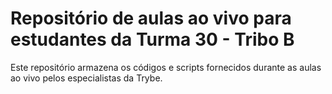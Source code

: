 # Repositório de aulas ao vivo para estudantes da Turma 30 - Tribo B

Este repositório armazena os códigos e scripts fornecidos durante as aulas ao vivo pelos especialistas da Trybe. 